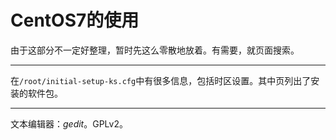 # CentOS7的使用

由于这部分不一定好整理，暂时先这么零散地放着。有需要，就页面搜索。

---

在`/root/initial-setup-ks.cfg`中有很多信息，包括时区设置。其中页列出了安装的软件包。

---

文本编辑器：*gedit*。GPLv2。

